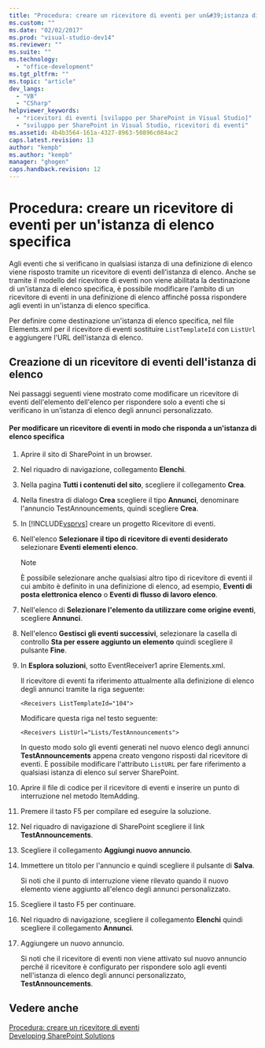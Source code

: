 ```yaml
---
title: "Procedura: creare un ricevitore di eventi per un&#39;istanza di elenco specifica"
ms.custom: ""
ms.date: "02/02/2017"
ms.prod: "visual-studio-dev14"
ms.reviewer: ""
ms.suite: ""
ms.technology: 
  - "office-development"
ms.tgt_pltfrm: ""
ms.topic: "article"
dev_langs: 
  - "VB"
  - "CSharp"
helpviewer_keywords: 
  - "ricevitori di eventi [sviluppo per SharePoint in Visual Studio]"
  - "sviluppo per SharePoint in Visual Studio, ricevitori di eventi"
ms.assetid: 4b4b3564-161a-4327-8963-50896c084ac2
caps.latest.revision: 13
author: "kempb"
ms.author: "kempb"
manager: "ghogen"
caps.handback.revision: 12
---
```

# Procedura: creare un ricevitore di eventi per un&#39;istanza di elenco specifica
  Agli eventi che si verificano in qualsiasi istanza di una definizione di elenco viene risposto tramite un ricevitore di eventi dell'istanza di elenco.  Anche se tramite il modello del ricevitore di eventi non viene abilitata la destinazione di un'istanza di elenco specifica, è possibile modificare l'ambito di un ricevitore di eventi in una definizione di elenco affinché possa rispondere agli eventi in un'istanza di elenco specifica.  
  
 Per definire come destinazione un'istanza di elenco specifica, nel file Elements.xml per il ricevitore di eventi sostituire `ListTemplateId` con `ListUrl` e aggiungere l'URL dell'istanza di elenco.  
  
## Creazione di un ricevitore di eventi dell'istanza di elenco  
 Nei passaggi seguenti viene mostrato come modificare un ricevitore di eventi dell'elemento dell'elenco per rispondere solo a eventi che si verificano in un'istanza di elenco degli annunci personalizzato.  
  
#### Per modificare un ricevitore di eventi in modo che risponda a un'istanza di elenco specifica  
  
1.  Aprire il sito di SharePoint in un browser.  
  
2.  Nel riquadro di navigazione, collegamento **Elenchi**.  
  
3.  Nella pagina **Tutti i contenuti del sito**, scegliere il collegamento **Crea**.  
  
4.  Nella finestra di dialogo **Crea** scegliere il tipo **Annunci**, denominare l'annuncio TestAnnouncements, quindi scegliere **Crea**.  
  
5.  In [!INCLUDE[vsprvs](../sharepoint/includes/vsprvs-md.md)] creare un progetto Ricevitore di eventi.  
  
6.  Nell'elenco **Selezionare il tipo di ricevitore di eventi desiderato** selezionare **Eventi elementi elenco**.  
  
    > [!NOTE]  
    >  È possibile selezionare anche qualsiasi altro tipo di ricevitore di eventi il cui ambito è definito in una definizione di elenco, ad esempio, **Eventi di posta elettronica elenco** o **Eventi di flusso di lavoro elenco**.  
  
7.  Nell'elenco di **Selezionare l'elemento da utilizzare come origine eventi**, scegliere **Annunci**.  
  
8.  Nell'elenco **Gestisci gli eventi successivi**, selezionare la casella di controllo **Sta per essere aggiunto un elemento** quindi scegliere il pulsante **Fine**.  
  
9. In **Esplora soluzioni**, sotto EventReceiver1 aprire Elements.xml.  
  
     Il ricevitore di eventi fa riferimento attualmente alla definizione di elenco degli annunci tramite la riga seguente:  
  
    ```  
    <Receivers ListTemplateId="104">  
    ```  
  
     Modificare questa riga nel testo seguente:  
  
    ```  
    <Receivers ListUrl="Lists/TestAnnouncements">  
    ```  
  
     In questo modo solo gli eventi generati nel nuovo elenco degli annunci **TestAnnouncements** appena creato vengono risposti dal ricevitore di eventi.  È possibile modificare l'attributo `ListURL` per fare riferimento a qualsiasi istanza di elenco sul server SharePoint.  
  
10. Aprire il file di codice per il ricevitore di eventi e inserire un punto di interruzione nel metodo ItemAdding.  
  
11. Premere il tasto F5 per compilare ed eseguire la soluzione.  
  
12. Nel riquadro di navigazione di SharePoint scegliere il link **TestAnnouncements**.  
  
13. Scegliere il collegamento **Aggiungi nuovo annuncio**.  
  
14. Immettere un titolo per l'annuncio e quindi scegliere il pulsante di **Salva**.  
  
     Si noti che il punto di interruzione viene rilevato quando il nuovo elemento viene aggiunto all'elenco degli annunci personalizzato.  
  
15. Scegliere il tasto F5 per continuare.  
  
16. Nel riquadro di navigazione, scegliere il collegamento **Elenchi** quindi scegliere il collegamento **Annunci**.  
  
17. Aggiungere un nuovo annuncio.  
  
     Si noti che il ricevitore di eventi non viene attivato sul nuovo annuncio perché il ricevitore è configurato per rispondere solo agli eventi nell'istanza di elenco degli annunci personalizzato, **TestAnnouncements**.  
  
## Vedere anche  
 [Procedura: creare un ricevitore di eventi](../sharepoint/how-to-create-an-event-receiver.md)   
 [Developing SharePoint Solutions](../sharepoint/developing-sharepoint-solutions.md)  
  
  
